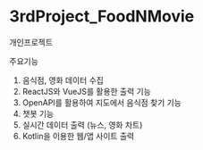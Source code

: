 # 3rdProject_FoodNMovie
개인프로젝트

주요기능
1.	음식점, 영화 데이터 수집
2.	ReactJS와 VueJS를 활용한 출력 기능
3.	OpenAPI를 활용하여 지도에서 음식점 찾기 기능
4.	챗봇 기능
5.	실시간 데이터 출력 (뉴스, 영화 차트)
6.	Kotlin을 이용한 웹/앱 사이트 출력
